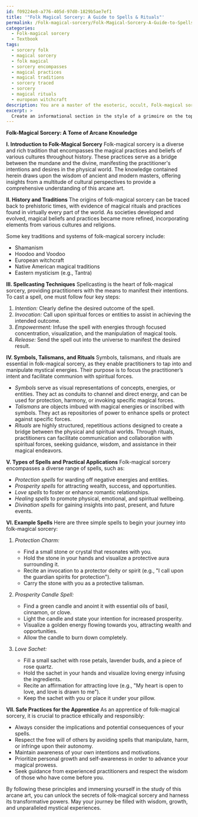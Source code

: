 ```yaml
---
id: f09224e8-a776-405d-97d0-1829b5ae7ef1
title: '"Folk Magical Sorcery: A Guide to Spells & Rituals"'
permalink: /Folk-magical-sorcery/Folk-Magical-Sorcery-A-Guide-to-Spells-Rituals/
categories:
  - Folk-magical sorcery
  - Textbook
tags:
  - sorcery folk
  - magical sorcery
  - folk magical
  - sorcery encompasses
  - magical practices
  - magical traditions
  - sorcery traced
  - sorcery
  - magical rituals
  - european witchcraft
description: You are a master of the esoteric, occult, Folk-magical sorcery and education, you have written many textbooks on the subject in ways that provide students with rich and deep understanding of the subject. You are being asked to write textbook-like sections on a topic and you do it with full context, explainability, and reliability in accuracy to the true facts of the topic at hand, in a textbook style that a student would easily be able to learn from, in a rich, engaging, and contextual way. Always include relevant context (such as formulas and history), related concepts, and in a way that someone can gain deep insights from.
excerpt: > 
  Create an informational section in the style of a grimoire on the topic of Folk-magical sorcery. This text should be dense with knowledge, providing initiates with insights into the history, various traditions, spellcasting techniques, and key terminology related to this subject. Discuss the importance and roles of symbols, talismans, and rituals, as well as the diverse types of spells and their practical applications. Additionally, describe a few example spells and how an apprentice of folk-magic can engage in safe practices to increase their proficiency in this arcane art.
---
```

**Folk-Magical Sorcery: A Tome of Arcane Knowledge**

**I. Introduction to Folk-Magical Sorcery**
Folk-magical sorcery is a diverse and rich tradition that encompasses the magical practices and beliefs of various cultures throughout history. These practices serve as a bridge between the mundane and the divine, manifesting the practitioner's intentions and desires in the physical world. The knowledge contained herein draws upon the wisdom of ancient and modern masters, offering insights from a multitude of cultural perspectives to provide a comprehensive understanding of this arcane art.

**II. History and Traditions**
The origins of folk-magical sorcery can be traced back to prehistoric times, with evidence of magical rituals and practices found in virtually every part of the world. As societies developed and evolved, magical beliefs and practices became more refined, incorporating elements from various cultures and religions.

Some key traditions and systems of folk-magical sorcery include:
- Shamanism
- Hoodoo and Voodoo
- European witchcraft
- Native American magical traditions
- Eastern mysticism (e.g., Tantra)

**III. Spellcasting Techniques**
Spellcasting is the heart of folk-magical sorcery, providing practitioners with the means to manifest their intentions. To cast a spell, one must follow four key steps:

1. *Intention:* Clearly define the desired outcome of the spell.
2. *Invocation:* Call upon spiritual forces or entities to assist in achieving the intended outcome.
3. *Empowerment:* Infuse the spell with energies through focused concentration, visualization, and the manipulation of magical tools.
4. *Release:* Send the spell out into the universe to manifest the desired result.

**IV. Symbols, Talismans, and Rituals**
Symbols, talismans, and rituals are essential in folk-magical sorcery, as they enable practitioners to tap into and manipulate mystical energies. Their purpose is to focus the practitioner’s intent and facilitate communion with spiritual forces.

- *Symbols* serve as visual representations of concepts, energies, or entities. They act as conduits to channel and direct energy, and can be used for protection, harmony, or invoking specific magical forces.
- *Talismans* are objects imbued with magical energies or inscribed with symbols. They act as repositories of power to enhance spells or protect against specific forces.
- *Rituals* are highly structured, repetitious actions designed to create a bridge between the physical and spiritual worlds. Through rituals, practitioners can facilitate communication and collaboration with spiritual forces, seeking guidance, wisdom, and assistance in their magical endeavors.

**V. Types of Spells and Practical Applications**
Folk-magical sorcery encompasses a diverse range of spells, such as:
- *Protection spells* for warding off negative energies and entities.
- *Prosperity spells* for attracting wealth, success, and opportunities.
- *Love spells* to foster or enhance romantic relationships.
- *Healing spells* to promote physical, emotional, and spiritual wellbeing.
- *Divination spells* for gaining insights into past, present, and future events.

**VI. Example Spells**
Here are three simple spells to begin your journey into folk-magical sorcery:

1. *Protection Charm:*
   - Find a small stone or crystal that resonates with you.
   - Hold the stone in your hands and visualize a protective aura surrounding it.
   - Recite an invocation to a protector deity or spirit (e.g., "I call upon the guardian spirits for protection").
   - Carry the stone with you as a protective talisman.

2. *Prosperity Candle Spell:*
   - Find a green candle and anoint it with essential oils of basil, cinnamon, or clove.
   - Light the candle and state your intention for increased prosperity.
   - Visualize a golden energy flowing towards you, attracting wealth and opportunities.
   - Allow the candle to burn down completely.

3. *Love Sachet:*
   - Fill a small sachet with rose petals, lavender buds, and a piece of rose quartz.
   - Hold the sachet in your hands and visualize loving energy infusing the ingredients.
   - Recite an affirmation for attracting love (e.g., "My heart is open to love, and love is drawn to me").
   - Keep the sachet with you or place it under your pillow.

**VII. Safe Practices for the Apprentice**
As an apprentice of folk-magical sorcery, it is crucial to practice ethically and responsibly:

- Always consider the implications and potential consequences of your spells.
- Respect the free will of others by avoiding spells that manipulate, harm, or infringe upon their autonomy.
- Maintain awareness of your own intentions and motivations.
- Prioritize personal growth and self-awareness in order to advance your magical prowess.
- Seek guidance from experienced practitioners and respect the wisdom of those who have come before you.

By following these principles and immersing yourself in the study of this arcane art, you can unlock the secrets of folk-magical sorcery and harness its transformative powers. May your journey be filled with wisdom, growth, and unparalleled mystical experiences.
